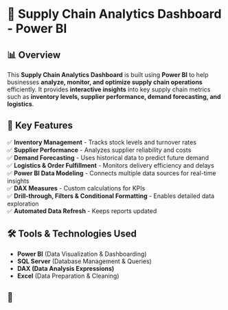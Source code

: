 
# 🚀 Supply Chain Analytics Dashboard - Power BI

## 📊 Overview
This **Supply Chain Analytics Dashboard** is built using **Power BI** to help businesses **analyze, monitor, and optimize supply chain operations** efficiently. It provides **interactive insights** into key supply chain metrics such as **inventory levels, supplier performance, demand forecasting, and logistics**.

## 🔹 Key Features
✅ **Inventory Management** - Tracks stock levels and turnover rates  
✅ **Supplier Performance** - Analyzes supplier reliability and costs  
✅ **Demand Forecasting** - Uses historical data to predict future demand  
✅ **Logistics & Order Fulfillment** - Monitors delivery efficiency and delays  
✅ **Power BI Data Modeling** - Connects multiple data sources for real-time insights  
✅ **DAX Measures** - Custom calculations for KPIs  
✅ **Drill-through, Filters & Conditional Formatting** - Enables detailed data exploration  
✅ **Automated Data Refresh** - Keeps reports updated  

## 🛠️ Tools & Technologies Used
- **Power BI** (Data Visualization & Dashboarding)  
- **SQL Server** (Database Management & Queries)  
- **DAX (Data Analysis Expressions)**  
- **Excel** (Data Preparation & Cleaning)  

## 📂

